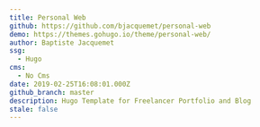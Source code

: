 ```yaml
---
title: Personal Web
github: https://github.com/bjacquemet/personal-web
demo: https://themes.gohugo.io/theme/personal-web/
author: Baptiste Jacquemet
ssg:
  - Hugo
cms:
  - No Cms
date: 2019-02-25T16:08:01.000Z
github_branch: master
description: Hugo Template for Freelancer Portfolio and Blog
stale: false
---
```

